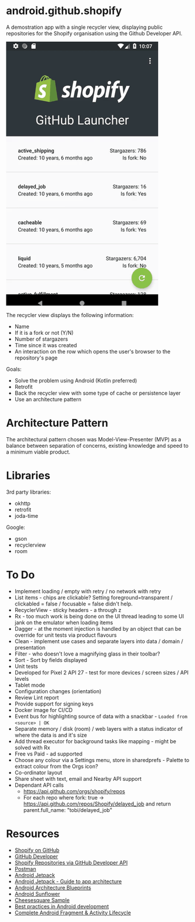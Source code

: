 # android.github.shopify

A demostration app with a single recycler view, displaying public repositories for the Shopify organisation using the Github Developer API.

![](intro.gif)

The recycler view displays the following information:

* Name
* If it is a fork or not (Y/N)
* Number of stargazers
* Time since it was created
* An interaction on the row which opens the user's browser to the repository's page

Goals:

* Solve the problem using Android (Kotlin preferred)
* Retrofit
* Back the recycler view with some type of cache or persistence layer
* Use an architecture pattern

# Architecture Pattern

The architectural pattern chosen was Model-View-Presenter (MVP) as a balance between separation of concerns, existing knowledge and speed to a minimum viable product.

# Libraries

3rd party libraries:

* okhttp
* retrofit
* joda-time

Google:

* gson
* recyclerview
* room

# To Do

* Implement loading / empty with retry / no network with retry
* List items - chips are clickable?  Setting foreground=transparent / clickabled = false / focusable = false didn't help.
* RecyclerView - sticky headers - a through z
* Rx - too much work is being done on the UI thread leading to some UI jank on the emulator when loading items
* Dagger - at the moment injection is handled by an object that can be override for unit tests via product flavours
* Clean - implement use cases and separate layers into data / domain / presentation
* Filter - who doesn't love a magnifying glass in their toolbar?
* Sort - Sort by fields displayed
* Unit tests
* Developed for Pixel 2 API 27 - test for more devices / screen sizes / API levels
* Tablet mode
* Configuration changes (orientation)
* Review Lint report
* Provide support for signing keys
* Docker image for CI/CD
* Event bus for highlighting source of data with a snackbar - `Loaded from <source> | OK`
* Separate memory / disk (room) / web layers with a status indicator of where the data is and it's size
* Add thread executor for background tasks like mapping - might be solved with Rx
* Free vs Paid - ad supported
* Choose any colour via a Settings menu, store in sharedprefs - Palette to extract colour from the Orgs icon?
* Co-ordinator layout
* Share sheet with text, email and Nearby API support
* Dependant API calls
    * https://api.github.com/orgs/shopify/repos
    * For each repo where fork: true -> https://api.github.com/repos/Shopify/delayed_job and return parent.full_name: "tobi/delayed_job"

# Resources

* [Shopify on GitHub](https://github.com/Shopify)
* [GitHub Developer](https://developer.github.com)
* [Shopify Repositories via GitHub Developer API](https://api.github.com/orgs/shopify/repos)
* [Postman](https://www.getpostman.com/)
* [Android Jetpack](https://developer.android.com/jetpack/)
* [Android Jetpack - Guide to app architecture](https://developer.android.com/jetpack/docs/guide)
* [Android Architecture Blueprints](https://github.com/googlesamples/android-architecture)
* [Android Sunflower](https://github.com/googlesamples/android-sunflower)
* [Cheesesquare Sample](https://github.com/chrisbanes/cheesesquare)
* [Best practices in Android development](https://github.com/futurice/android-best-practices)
* [Complete Android Fragment & Activity Lifecycle](https://github.com/xxv/android-lifecycle)
